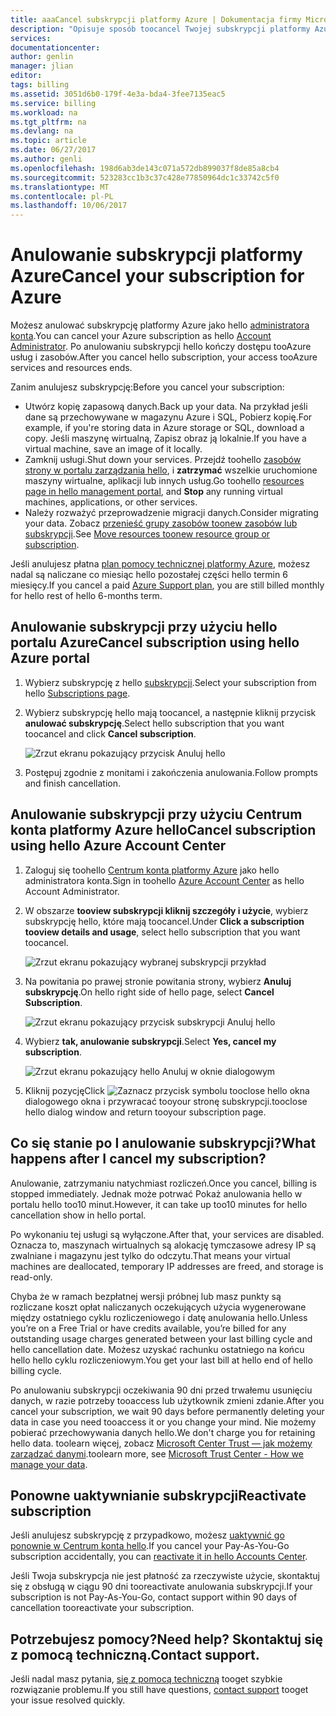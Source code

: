 ```yaml
---
title: aaaCancel subskrypcji platformy Azure | Dokumentacja firmy Microsoft
description: "Opisuje sposób toocancel Twojej subskrypcji platformy Azure, takich jak hello bezpłatnej wersji próbnej subskrypcji"
services: 
documentationcenter: 
author: genlin
manager: jlian
editor: 
tags: billing
ms.assetid: 3051d6b0-179f-4e3a-bda4-3fee7135eac5
ms.service: billing
ms.workload: na
ms.tgt_pltfrm: na
ms.devlang: na
ms.topic: article
ms.date: 06/27/2017
ms.author: genli
ms.openlocfilehash: 198d6ab3de143c071a572db899037f8de85a8cb4
ms.sourcegitcommit: 523283cc1b3c37c428e77850964dc1c33742c5f0
ms.translationtype: MT
ms.contentlocale: pl-PL
ms.lasthandoff: 10/06/2017
---
```

# <a name="cancel-your-subscription-for-azure"></a><span data-ttu-id="40473-103">Anulowanie subskrypcji platformy Azure</span><span class="sxs-lookup"><span data-stu-id="40473-103">Cancel your subscription for Azure</span></span>

<span data-ttu-id="40473-104">Możesz anulować subskrypcję platformy Azure jako hello [administratora konta](billing-subscription-transfer.md#whoisaa).</span><span class="sxs-lookup"><span data-stu-id="40473-104">You can cancel your Azure subscription as hello [Account Administrator](billing-subscription-transfer.md#whoisaa).</span></span> <span data-ttu-id="40473-105">Po anulowaniu subskrypcji hello kończy dostępu tooAzure usług i zasobów.</span><span class="sxs-lookup"><span data-stu-id="40473-105">After you cancel hello subscription, your access tooAzure services and resources ends.</span></span>

<span data-ttu-id="40473-106">Zanim anulujesz subskrypcję:</span><span class="sxs-lookup"><span data-stu-id="40473-106">Before you cancel your subscription:</span></span>

* <span data-ttu-id="40473-107">Utwórz kopię zapasową danych.</span><span class="sxs-lookup"><span data-stu-id="40473-107">Back up your data.</span></span> <span data-ttu-id="40473-108">Na przykład jeśli dane są przechowywane w magazynu Azure i SQL, Pobierz kopię.</span><span class="sxs-lookup"><span data-stu-id="40473-108">For example, if you're storing data in Azure storage or SQL, download a copy.</span></span> <span data-ttu-id="40473-109">Jeśli maszynę wirtualną, Zapisz obraz ją lokalnie.</span><span class="sxs-lookup"><span data-stu-id="40473-109">If you have a virtual machine, save an image of it locally.</span></span>
* <span data-ttu-id="40473-110">Zamknij usługi.</span><span class="sxs-lookup"><span data-stu-id="40473-110">Shut down your services.</span></span> <span data-ttu-id="40473-111">Przejdź toohello [zasobów strony w portalu zarządzania hello](https://ms.portal.azure.com/?flight=1#blade/HubsExtension/Resources/resourceType/Microsoft.Resources%2Fresources), i **zatrzymać** wszelkie uruchomione maszyny wirtualne, aplikacji lub innych usług.</span><span class="sxs-lookup"><span data-stu-id="40473-111">Go toohello [resources page in hello management portal](https://ms.portal.azure.com/?flight=1#blade/HubsExtension/Resources/resourceType/Microsoft.Resources%2Fresources), and **Stop** any running virtual machines, applications, or other services.</span></span>
* <span data-ttu-id="40473-112">Należy rozważyć przeprowadzenie migracji danych.</span><span class="sxs-lookup"><span data-stu-id="40473-112">Consider migrating your data.</span></span> <span data-ttu-id="40473-113">Zobacz [przenieść grupy zasobów toonew zasobów lub subskrypcji](../azure-resource-manager/resource-group-move-resources.md).</span><span class="sxs-lookup"><span data-stu-id="40473-113">See [Move resources toonew resource group or subscription](../azure-resource-manager/resource-group-move-resources.md).</span></span>

<span data-ttu-id="40473-114">Jeśli anulujesz płatna [plan pomocy technicznej platformy Azure](https://azure.microsoft.com/support/plans/), możesz nadal są naliczane co miesiąc hello pozostałej części hello termin 6 miesięcy.</span><span class="sxs-lookup"><span data-stu-id="40473-114">If you cancel a paid [Azure Support plan](https://azure.microsoft.com/support/plans/), you are still billed monthly for hello rest of hello 6-months term.</span></span>

## <a name="cancel-subscription-using-hello-azure-portal"></a><span data-ttu-id="40473-115">Anulowanie subskrypcji przy użyciu hello portalu Azure</span><span class="sxs-lookup"><span data-stu-id="40473-115">Cancel subscription using hello Azure portal</span></span>

1. <span data-ttu-id="40473-116">Wybierz subskrypcję z hello [subskrypcji](https://portal.azure.com/#blade/Microsoft_Azure_Billing/SubscriptionsBlade).</span><span class="sxs-lookup"><span data-stu-id="40473-116">Select your subscription from hello [Subscriptions page](https://portal.azure.com/#blade/Microsoft_Azure_Billing/SubscriptionsBlade).</span></span>

1. <span data-ttu-id="40473-117">Wybierz subskrypcję hello mają toocancel, a następnie kliknij przycisk **anulować subskrypcję**.</span><span class="sxs-lookup"><span data-stu-id="40473-117">Select hello subscription that you want toocancel and click **Cancel subscription**.</span></span>

    ![Zrzut ekranu pokazujący przycisk Anuluj hello](./media/billing-how-to-cancel-azure-subscription/cancel_ibiza.png)

1. <span data-ttu-id="40473-119">Postępuj zgodnie z monitami i zakończenia anulowania.</span><span class="sxs-lookup"><span data-stu-id="40473-119">Follow prompts and finish cancellation.</span></span>

## <a name="cancel-subscription-using-hello-azure-account-center"></a><span data-ttu-id="40473-120">Anulowanie subskrypcji przy użyciu Centrum konta platformy Azure hello</span><span class="sxs-lookup"><span data-stu-id="40473-120">Cancel subscription using hello Azure Account Center</span></span>

1. <span data-ttu-id="40473-121">Zaloguj się toohello [Centrum konta platformy Azure](https://account.windowsazure.com/subscriptions) jako hello administratora konta.</span><span class="sxs-lookup"><span data-stu-id="40473-121">Sign in toohello [Azure Account Center](https://account.windowsazure.com/subscriptions) as hello Account Administrator.</span></span>

1. <span data-ttu-id="40473-122">W obszarze **tooview subskrypcji kliknij szczegóły i użycie**, wybierz subskrypcję hello, które mają toocancel.</span><span class="sxs-lookup"><span data-stu-id="40473-122">Under **Click a subscription tooview details and usage**, select hello subscription that you want toocancel.</span></span>

    ![Zrzut ekranu pokazujący wybranej subskrypcji przykład](./media/billing-how-to-cancel-azure-subscription/Selectsub.png)

1. <span data-ttu-id="40473-124">Na powitania po prawej stronie powitania strony, wybierz **Anuluj subskrypcję**.</span><span class="sxs-lookup"><span data-stu-id="40473-124">On hello right side of hello page, select **Cancel Subscription**.</span></span>

    ![Zrzut ekranu pokazujący przycisk subskrypcji Anuluj hello](./media/billing-how-to-cancel-azure-subscription/cancelsub.png)

1. <span data-ttu-id="40473-126">Wybierz **tak, anulowanie subskrypcji**.</span><span class="sxs-lookup"><span data-stu-id="40473-126">Select **Yes, cancel my subscription**.</span></span>

    ![Zrzut ekranu pokazujący hello Anuluj w oknie dialogowym](./media/billing-how-to-cancel-azure-subscription/cancelbox.png)

1. <span data-ttu-id="40473-128">Kliknij pozycję</span><span class="sxs-lookup"><span data-stu-id="40473-128">Click</span></span> ![Zaznacz przycisk symbolu](./media/billing-how-to-cancel-azure-subscription/checkbutton.png) <span data-ttu-id="40473-130">tooclose hello okna dialogowego okna i przywracać tooyour stronę subskrypcji.</span><span class="sxs-lookup"><span data-stu-id="40473-130">tooclose hello dialog window and return tooyour subscription page.</span></span>

## <a name="what-happens-after-i-cancel-my-subscription"></a><span data-ttu-id="40473-131">Co się stanie po I anulowanie subskrypcji?</span><span class="sxs-lookup"><span data-stu-id="40473-131">What happens after I cancel my subscription?</span></span>

<span data-ttu-id="40473-132">Anulowanie, zatrzymaniu natychmiast rozliczeń.</span><span class="sxs-lookup"><span data-stu-id="40473-132">Once you cancel, billing is stopped immediately.</span></span> <span data-ttu-id="40473-133">Jednak może potrwać Pokaż anulowania hello w portalu hello too10 minut.</span><span class="sxs-lookup"><span data-stu-id="40473-133">However, it can take up too10 minutes for hello cancellation show in hello portal.</span></span>

<span data-ttu-id="40473-134">Po wykonaniu tej usługi są wyłączone.</span><span class="sxs-lookup"><span data-stu-id="40473-134">After that, your services are disabled.</span></span> <span data-ttu-id="40473-135">Oznacza to, maszynach wirtualnych są alokację tymczasowe adresy IP są zwalniane i magazynu jest tylko do odczytu.</span><span class="sxs-lookup"><span data-stu-id="40473-135">That means your virtual machines are deallocated, temporary IP addresses are freed, and storage is read-only.</span></span>

<span data-ttu-id="40473-136">Chyba że w ramach bezpłatnej wersji próbnej lub masz punkty są rozliczane koszt opłat naliczanych oczekujących użycia wygenerowane między ostatniego cyklu rozliczeniowego i datę anulowania hello.</span><span class="sxs-lookup"><span data-stu-id="40473-136">Unless you’re on a Free Trial or have credits available, you’re billed for any outstanding usage charges generated between your last billing cycle and hello cancellation date.</span></span> <span data-ttu-id="40473-137">Możesz uzyskać rachunku ostatniego na końcu hello hello cyklu rozliczeniowym.</span><span class="sxs-lookup"><span data-stu-id="40473-137">You get your last bill at hello end of hello billing cycle.</span></span>

<span data-ttu-id="40473-138">Po anulowaniu subskrypcji oczekiwania 90 dni przed trwałemu usunięciu danych, w razie potrzeby tooaccess lub użytkownik zmieni zdanie.</span><span class="sxs-lookup"><span data-stu-id="40473-138">After you cancel your subscription, we wait 90 days before permanently deleting your data in case you need tooaccess it or you change your mind.</span></span> <span data-ttu-id="40473-139">Nie możemy pobierać przechowywania danych hello.</span><span class="sxs-lookup"><span data-stu-id="40473-139">We don't charge you for retaining hello data.</span></span> <span data-ttu-id="40473-140">toolearn więcej, zobacz [Microsoft Center Trust — jak możemy zarządzać danymi](https://go.microsoft.com/fwLink/p/?LinkID=822930&clcid=0x409).</span><span class="sxs-lookup"><span data-stu-id="40473-140">toolearn more, see [Microsoft Trust Center - How we manage your data](https://go.microsoft.com/fwLink/p/?LinkID=822930&clcid=0x409).</span></span>

## <a name="reactivate-subscription"></a><span data-ttu-id="40473-141">Ponowne uaktywnianie subskrypcji</span><span class="sxs-lookup"><span data-stu-id="40473-141">Reactivate subscription</span></span>

<span data-ttu-id="40473-142">Jeśli anulujesz subskrypcję z przypadkowo, możesz [uaktywnić go ponownie w Centrum konta hello](billing-subscription-become-disable.md).</span><span class="sxs-lookup"><span data-stu-id="40473-142">If you cancel your Pay-As-You-Go subscription accidentally, you can [reactivate it in hello Accounts Center](billing-subscription-become-disable.md).</span></span>

<span data-ttu-id="40473-143">Jeśli Twoja subskrypcja nie jest płatność za rzeczywiste użycie, skontaktuj się z obsługą w ciągu 90 dni tooreactivate anulowania subskrypcji.</span><span class="sxs-lookup"><span data-stu-id="40473-143">If your subscription is not Pay-As-You-Go, contact support within 90 days of cancellation tooreactivate your subscription.</span></span>

## <a name="need-help-contact-support"></a><span data-ttu-id="40473-144">Potrzebujesz pomocy?</span><span class="sxs-lookup"><span data-stu-id="40473-144">Need help?</span></span> <span data-ttu-id="40473-145">Skontaktuj się z pomocą techniczną.</span><span class="sxs-lookup"><span data-stu-id="40473-145">Contact support.</span></span>

<span data-ttu-id="40473-146">Jeśli nadal masz pytania, [się z pomocą techniczną](https://portal.azure.com/?#blade/Microsoft_Azure_Support/HelpAndSupportBlade) tooget szybkie rozwiązanie problemu.</span><span class="sxs-lookup"><span data-stu-id="40473-146">If you still have questions, [contact support](https://portal.azure.com/?#blade/Microsoft_Azure_Support/HelpAndSupportBlade) tooget your issue resolved quickly.</span></span>
